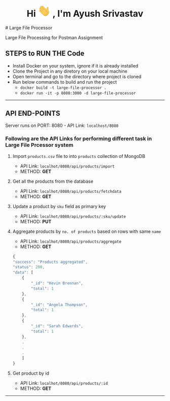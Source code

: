 <h1 align="center">Hi <a target="_blank" rel="noopener noreferrer">
    <img src="https://raw.githubusercontent.com/ABSphreak/ABSphreak/master/gifs/Hi.gif" width="40px" />
  </a>, I'm Ayush Srivastav</h1>
  # Large File Processor
  
  Large File Processing for Postman Assignment
  
  ## STEPS to RUN THE Code
  
  - Install Docker on your system, ignore if it is already installed
  - Clone the Project in any diretory on your local machine
  - Open terminal and go to the directory where project is cloned
  - Run below commands to build and run the project
      - `docker build -t large-file-processor .`
      - `docker run -it -p 8080:3000 -d large-file-processor`
---
## API END-POINTS

  Server runs on PORT: 8080
      - API Link: `localhost/8080`
### Following are the API Links for performing different task in Large File Prcessor system
1. Import `products.csv` file to into `products` collection of MongoDB
    - API Link: `localhot/8080/api/products/import`
    - METHOD: **GET**
  
2. Get all the products from the database
    - API Link: `localhot/8080/api/products/fetchdata`
    - METHOD: **GET**
  
3. Update a product by `sku` field as primary key
    - API Link: `localhot/8080/api/products/:sku/update`
    - METHOD: **PUT**
  
4. Aggregate products by `no. of products` based on rows with same `name`
    - API Link: `localhot/8080/api/products/aggregate`
    - METHOD: **GET**
    ```javascript
    {
    "success": "Products aggregated",
    "status": 200,
    "data": [
        {
            "_id": "Kevin Brennan",
            "total": 1
        },
        {
            "_id": "Angela Thompson",
            "total": 1
        },
        {
            "_id": "Sarah Edwards",
            "total": 1
        },
        .
        .
        .
        ]
    }
    ```
  
5. Get product by id
    - API Link: `localhot/8080/api/products/:id`
    - METHOD: **GET**
  

---

  
